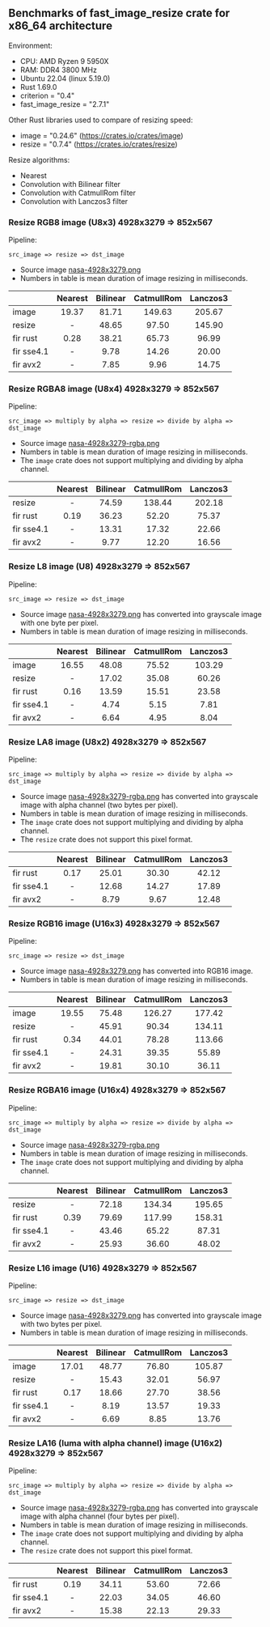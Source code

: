## Benchmarks of fast_image_resize crate for x86_64 architecture

Environment:

- CPU: AMD Ryzen 9 5950X
- RAM: DDR4 3800 MHz
- Ubuntu 22.04 (linux 5.19.0)
- Rust 1.69.0
- criterion = "0.4"
- fast_image_resize = "2.7.1"

Other Rust libraries used to compare of resizing speed:

- image = "0.24.6" (<https://crates.io/crates/image>)
- resize = "0.7.4" (<https://crates.io/crates/resize>)

Resize algorithms:

- Nearest
- Convolution with Bilinear filter
- Convolution with CatmullRom filter
- Convolution with Lanczos3 filter

### Resize RGB8 image (U8x3) 4928x3279 => 852x567

Pipeline:

`src_image => resize => dst_image`

- Source image [nasa-4928x3279.png](https://github.com/Cykooz/fast_image_resize/blob/main/data/nasa-4928x3279.png)
- Numbers in table is mean duration of image resizing in milliseconds.

<!-- bench_compare_rgb start -->
|            | Nearest | Bilinear | CatmullRom | Lanczos3 |
|------------|:-------:|:--------:|:----------:|:--------:|
| image      |  19.37  |  81.71   |   149.63   |  205.67  |
| resize     |    -    |  48.65   |   97.50    |  145.90  |
| fir rust   |  0.28   |  38.21   |   65.73    |  96.99   |
| fir sse4.1 |    -    |   9.78   |   14.26    |  20.00   |
| fir avx2   |    -    |   7.85   |    9.96    |  14.75   |
<!-- bench_compare_rgb end -->

### Resize RGBA8 image (U8x4) 4928x3279 => 852x567

Pipeline:

`src_image => multiply by alpha => resize => divide by alpha => dst_image`

- Source image
  [nasa-4928x3279-rgba.png](https://github.com/Cykooz/fast_image_resize/blob/main/data/nasa-4928x3279-rgba.png)
- Numbers in table is mean duration of image resizing in milliseconds.
- The `image` crate does not support multiplying and dividing by alpha channel.

<!-- bench_compare_rgba start -->
|            | Nearest | Bilinear | CatmullRom | Lanczos3 |
|------------|:-------:|:--------:|:----------:|:--------:|
| resize     |    -    |  74.59   |   138.44   |  202.18  |
| fir rust   |  0.19   |  36.23   |   52.20    |  75.37   |
| fir sse4.1 |    -    |  13.31   |   17.32    |  22.66   |
| fir avx2   |    -    |   9.77   |   12.20    |  16.56   |
<!-- bench_compare_rgba end -->

### Resize L8 image (U8) 4928x3279 => 852x567

Pipeline:

`src_image => resize => dst_image`

- Source image [nasa-4928x3279.png](https://github.com/Cykooz/fast_image_resize/blob/main/data/nasa-4928x3279.png)
  has converted into grayscale image with one byte per pixel.
- Numbers in table is mean duration of image resizing in milliseconds.

<!-- bench_compare_l start -->
|            | Nearest | Bilinear | CatmullRom | Lanczos3 |
|------------|:-------:|:--------:|:----------:|:--------:|
| image      |  16.55  |  48.08   |   75.52    |  103.29  |
| resize     |    -    |  17.02   |   35.08    |  60.26   |
| fir rust   |  0.16   |  13.59   |   15.51    |  23.58   |
| fir sse4.1 |    -    |   4.74   |    5.15    |   7.81   |
| fir avx2   |    -    |   6.64   |    4.95    |   8.04   |
<!-- bench_compare_l end -->

### Resize LA8 image (U8x2) 4928x3279 => 852x567

Pipeline:

`src_image => multiply by alpha => resize => divide by alpha => dst_image`

- Source image
  [nasa-4928x3279-rgba.png](https://github.com/Cykooz/fast_image_resize/blob/main/data/nasa-4928x3279-rgba.png)
  has converted into grayscale image with alpha channel (two bytes per pixel).
- Numbers in table is mean duration of image resizing in milliseconds.
- The `image` crate does not support multiplying and dividing by alpha channel.
- The `resize` crate does not support this pixel format.

<!-- bench_compare_la start -->
|            | Nearest | Bilinear | CatmullRom | Lanczos3 |
|------------|:-------:|:--------:|:----------:|:--------:|
| fir rust   |  0.17   |  25.01   |   30.30    |  42.12   |
| fir sse4.1 |    -    |  12.68   |   14.27    |  17.89   |
| fir avx2   |    -    |   8.79   |    9.67    |  12.48   |
<!-- bench_compare_la end -->

### Resize RGB16 image (U16x3) 4928x3279 => 852x567

Pipeline:

`src_image => resize => dst_image`

- Source image [nasa-4928x3279.png](https://github.com/Cykooz/fast_image_resize/blob/main/data/nasa-4928x3279.png)
  has converted into RGB16 image.
- Numbers in table is mean duration of image resizing in milliseconds.

<!-- bench_compare_rgb16 start -->
|            | Nearest | Bilinear | CatmullRom | Lanczos3 |
|------------|:-------:|:--------:|:----------:|:--------:|
| image      |  19.55  |  75.48   |   126.27   |  177.42  |
| resize     |    -    |  45.91   |   90.34    |  134.11  |
| fir rust   |  0.34   |  44.01   |   78.28    |  113.66  |
| fir sse4.1 |    -    |  24.31   |   39.35    |  55.89   |
| fir avx2   |    -    |  19.81   |   30.10    |  36.11   |
<!-- bench_compare_rgb16 end -->

### Resize RGBA16 image (U16x4) 4928x3279 => 852x567

Pipeline:

`src_image => multiply by alpha => resize => divide by alpha => dst_image`

- Source image
  [nasa-4928x3279-rgba.png](https://github.com/Cykooz/fast_image_resize/blob/main/data/nasa-4928x3279-rgba.png)
- Numbers in table is mean duration of image resizing in milliseconds.
- The `image` crate does not support multiplying and dividing by alpha channel.

<!-- bench_compare_rgba16 start -->
|            | Nearest | Bilinear | CatmullRom | Lanczos3 |
|------------|:-------:|:--------:|:----------:|:--------:|
| resize     |    -    |  72.18   |   134.34   |  195.65  |
| fir rust   |  0.39   |  79.69   |   117.99   |  158.31  |
| fir sse4.1 |    -    |  43.46   |   65.22    |  87.31   |
| fir avx2   |    -    |  25.93   |   36.60    |  48.02   |
<!-- bench_compare_rgba16 end -->

### Resize L16 image (U16) 4928x3279 => 852x567

Pipeline:

`src_image => resize => dst_image`

- Source image [nasa-4928x3279.png](https://github.com/Cykooz/fast_image_resize/blob/main/data/nasa-4928x3279.png)
  has converted into grayscale image with two bytes per pixel.
- Numbers in table is mean duration of image resizing in milliseconds.

<!-- bench_compare_l16 start -->
|            | Nearest | Bilinear | CatmullRom | Lanczos3 |
|------------|:-------:|:--------:|:----------:|:--------:|
| image      |  17.01  |  48.77   |   76.80    |  105.87  |
| resize     |    -    |  15.43   |   32.01    |  56.97   |
| fir rust   |  0.17   |  18.66   |   27.70    |  38.56   |
| fir sse4.1 |    -    |   8.19   |   13.57    |  19.33   |
| fir avx2   |    -    |   6.69   |    8.85    |  13.76   |
<!-- bench_compare_l16 end -->

### Resize LA16 (luma with alpha channel) image (U16x2) 4928x3279 => 852x567

Pipeline:

`src_image => multiply by alpha => resize => divide by alpha => dst_image`

- Source image
  [nasa-4928x3279-rgba.png](https://github.com/Cykooz/fast_image_resize/blob/main/data/nasa-4928x3279-rgba.png)
  has converted into grayscale image with alpha channel (four bytes per pixel).
- Numbers in table is mean duration of image resizing in milliseconds.
- The `image` crate does not support multiplying and dividing by alpha channel.
- The `resize` crate does not support this pixel format.

<!-- bench_compare_la16 start -->
|            | Nearest | Bilinear | CatmullRom | Lanczos3 |
|------------|:-------:|:--------:|:----------:|:--------:|
| fir rust   |  0.19   |  34.11   |   53.60    |  72.66   |
| fir sse4.1 |    -    |  22.03   |   34.05    |  46.60   |
| fir avx2   |    -    |  15.38   |   22.13    |  29.33   |
<!-- bench_compare_la16 end -->